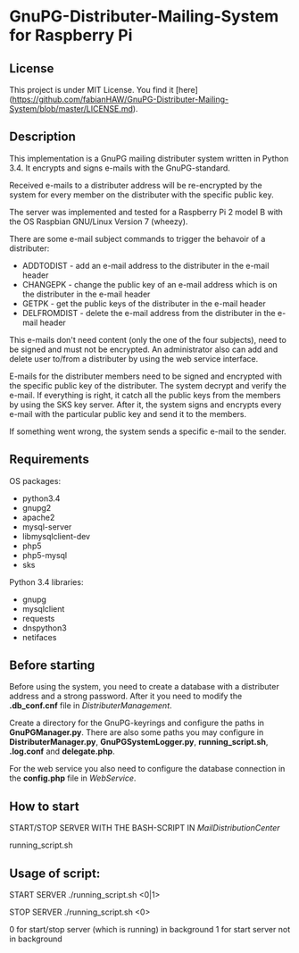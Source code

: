 # GnuPG-Distributer-Mailing-System for Raspberry Pi

## License
This project is under MIT License. You find it [here] (https://github.com/fabianHAW/GnuPG-Distributer-Mailing-System/blob/master/LICENSE.md).

## Description
This implementation is a GnuPG mailing distributer system written in Python 3.4. It encrypts and signs e-mails with the GnuPG-standard. 

Received e-mails to a distributer address will be re-encrypted by the system for every member on the distributer with the specific public key.

The server was implemented and tested for a Raspberry Pi 2 model B with the OS Raspbian GNU/Linux Version 7 (wheezy). 

There are some e-mail subject commands to trigger the behavoir of a distributer:
- ADDTODIST - add an e-mail address to the distributer in the e-mail header
- CHANGEPK - change the public key of an e-mail address which is on the distributer in the e-mail header
- GETPK - get the public keys of the distributer in the e-mail header
- DELFROMDIST - delete the e-mail address from the distributer in the e-mail header

This e-mails don't need content (only the one of the four subjects), need to be signed and must not be encrypted. 
An administrator also can add and delete user to/from a distributer by using the web service interface. 

E-mails for the distributer members need to be signed and encrypted with the specific public key of the distributer. The system decrypt and verify the e-mail. If everything is right, it catch all the public keys from the members by using the SKS key server. After it, the system signs and encrypts every e-mail with the particular public key and send it to the members.

If something went wrong, the system sends a specific e-mail to the sender.

## Requirements
OS packages:
- python3.4
- gnupg2
- apache2
- mysql-server
- libmysqlclient-dev
- php5
- php5-mysql 
- sks

Python 3.4 libraries:
- gnupg
- mysqlclient
- requests
- dnspython3
- netifaces

## Before starting
Before using the system, you need to create a database with a distributer address and a strong password. After it you need to modify the **.db_conf.cnf** file in *DistributerManagement*.

Create a directory for the GnuPG-keyrings and configure the paths in **GnuPGManager.py**. There are also some paths you may configure in **DistributerManager.py**, **GnuPGSystemLogger.py**, **running_script.sh**, **.log.conf** and **delegate.php**.

For the web service you also need to configure the database connection in the **config.php** file in *WebService*. 

## How to start

START/STOP SERVER WITH THE BASH-SCRIPT IN *MailDistributionCenter*

running_script.sh

## Usage of script:

START SERVER
./running_script.sh <start> <0|1>

STOP SERVER
./running_script.sh <stop> <0>

0 for start/stop server (which is running) in background
1 for start server not in background
